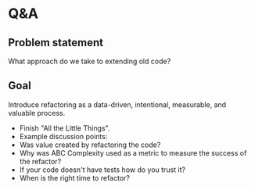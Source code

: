 # Q&A

## Problem statement

What approach do we take to extending old code?

## Goal

Introduce refactoring as a data-driven, intentional, measurable, and valuable
process.

*	Finish "All the Little Things".
*	Example discussion points:
  * Was value created by refactoring the code?
  * Why was ABC Complexity used as a metric to measure the success of the
    refactor?
  * If your code doesn't have tests how do you trust it?
  * When is the right time to refactor?
